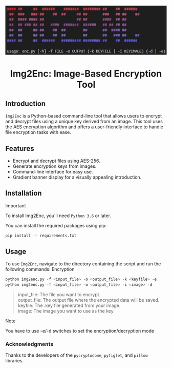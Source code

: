 ![Banner](https://raw.githubusercontent.com/P0p0vsk1/IMG2ENC/main/banner.jpg)

# <center>Img2Enc: Image-Based Encryption Tool</center>

## Introduction
`Img2Enc` is a Python-based command-line tool that allows users to encrypt and decrypt files using a unique key derived from an image. This tool uses the AES encryption algorithm and offers a user-friendly interface to handle file encryption tasks with ease.

## Features
- Encrypt and decrypt files using AES-256.
- Generate encryption keys from images.
- Command-line interface for easy use.
- Gradient banner display for a visually appealing introduction.

## Installation
> [!IMPORTANT]
> To install Img2Enc, you'll need `Python 3.6` or later.

You can install the required packages using pip:
```bash
pip install -r requirements.txt
```

## Usage
To use `Img2Enc`, navigate to the directory containing the script and run the following commands:
Encryption

```python
python img2enc.py -f <input_file> -o <output_file> -k <keyfile> -e
python img2enc.py -f <input_file> -o <output_file> -i <image> -d
```
> input_file: The file you want to encrypt.<br>
> output_file: The output file where the encrypted data will be saved.<br>
> keyfile: The .key file generated from your image.<br>
> image: The image you want to use as the key<br>


> [!NOTE]
> You have to use -e/-d switches to set the encryption/decryption mode

### Acknowledgments
Thanks to the developers of the `pycryptodome`, `pyfiglet`, and `pillow` libraries.
